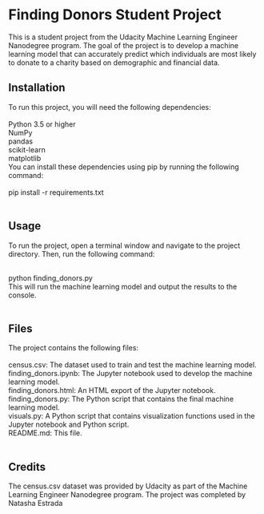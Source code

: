 # Finding Donors Student Project <br>
This is a student project from the Udacity Machine Learning Engineer Nanodegree program. The goal of the project is to develop a machine learning model that can accurately predict which individuals are most likely to donate to a charity based on demographic and financial data.
 <br>
##  Installation <br>
To run this project, you will need the following dependencies: <br>
 <br>
Python 3.5 or higher  <br>
NumPy <br>
pandas <br>
scikit-learn <br>
matplotlib <br>
You can install these dependencies using pip by running the following command: <br>
 <br>
pip install -r requirements.txt <br> <br>

## Usage <br>
To run the project, open a terminal window and navigate to the project directory. Then, run the following command: <br>
 <br>

python finding_donors.py <br>
This will run the machine learning model and output the results to the console. <br>
 <br>
##  Files <br>
The project contains the following files: <br>
 <br>
census.csv: The dataset used to train and test the machine learning model. <br>
finding_donors.ipynb: The Jupyter notebook used to develop the machine learning model. <br>
finding_donors.html: An HTML export of the Jupyter notebook. <br>
finding_donors.py: The Python script that contains the final machine learning model. <br>
visuals.py: A Python script that contains visualization functions used in the Jupyter notebook and Python script. <br>
README.md: This file. <br>
 <br>
##  Credits
The census.csv dataset was provided by Udacity as part of the Machine Learning Engineer Nanodegree program. The project was completed by Natasha Estrada
